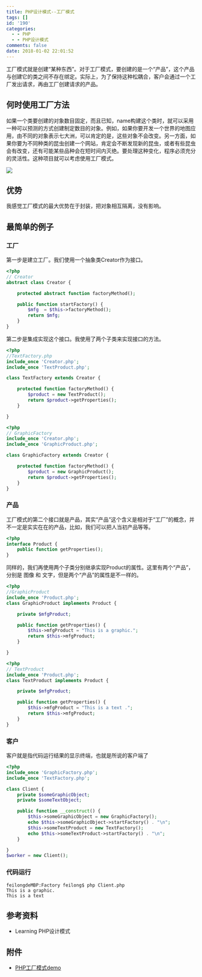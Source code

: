 ```yaml
---
title: PHP设计模式--工厂模式
tags: []
id: '190'
categories:
  - - PHP
  - - PHP设计模式
comments: false
date: 2018-01-02 22:01:52
---
```


工厂模式就是创建“某种东西”。对于工厂模式，要创建的是一个“产品”，这个产品与创建它的类之间不存在绑定。实际上，为了保持这种松耦合，客户会通过一个工厂发出请求，再由工厂创建请求的产品。

## 何时使用工厂方法

如果一个类要创建的对象数目固定，而且已知，name构建这个类时，就可以采用一种可以预测的方式创建制定数目的对象。例如，如果你要开发一个世界的地图应用，由不同的对象表示七大洲，可以肯定的是，这些对象不会改变。另一方面，如果你要为不同种类的昆虫创建一个网站，肯定会不断发现新的昆虫，或者有些昆虫会有改变，还有可能某些品种会在短时间内灭绝。要处理这种变化，程序必须充分的灵活性。这种项目就可以考虑使用工厂模式。

![](/uploads/2018/01/%E6%9C%AA%E5%91%BD%E5%90%8D%E6%96%87%E4%BB%B6.png)

## 优势

我感觉工厂模式的最大优势在于封装，把对象相互隔离，没有影响。

## 最简单的例子

### 工厂

第一步是建立工厂。我们使用一个抽象类Creator作为接口。

```php
<?php
// Creator
abstract class Creator {

    protected abstract function factoryMethod();

    public function startFactory() {
        $mfg  = $this->factoryMethod();
        return $mfg;
    }
}
```

第二步是集成实现这个接口。我使用了两个子类来实现接口的方法。

```php
<?php
//TextFactory.php
include_once 'Creator.php';
include_once 'TextProduct.php';

class TextFactory extends Creator {

    protected function factoryMethod() {
        $product = new TextProduct();
        return $product->getProperties();
    }

}
```

```php
<?php
// GraphicFactory
include_once 'Creator.php';
include_once 'GraphicProduct.php';

class GraphicFactory extends Creator {

    protected function factoryMethod() {
        $product = new GraphicProduct();
        return $product->getProperties();
    }
}
```

### 产品

工厂模式的第二个接口就是产品，其实“产品”这个含义是相对于“工厂”的概念，并不一定是实实在在的产品，比如，我们可以把人当初产品等等。

```php
<?php
interface Product {
    public function getProperties();
}
```

同样的，我们再使用两个子类分别继承实现Product的属性。这里有两个“产品”，分别是 图像 和 文字，但是两个“产品”的属性是不一样的。

```php
<?php
//GraphicProduct
include_once 'Product.php';
class GraphicProduct implements Product {

    private $mfgProduct;

    public function getProperties() {
        $this->mfgProduct = "This is a graphic.";
        return $this->mfgProduct;
    }

}
```

```php
<?php
// TextProduct
include_once 'Product.php';
class TextProduct implements Product {

    private $mfgProduct;

    public function getProperties() {
        $this->mfgProduct = "This is a text .";
        return $this->mfgProduct;
    }
}
```

### 客户

客户就是指代码运行结果的显示终端，也就是所说的客户端了

```php
<?php
include_once 'GraphicFactory.php';
include_once 'TextFactory.php';

class Client {
    private $someGraphicObject;
    private $someTextObject;

    public function __construct() {
        $this->someGraphicObject = new GraphicFactory();
        echo $this->someGraphicObject->startFactory() . "\n";
        $this->someTextProduct = new TextFactory();
        echo $this->someTextProduct->startFactory() . "\n";
    }

}
$worker = new Client();
```

### 代码运行

```shell
feilongdeMBP:Factory feilong$ php Client.php
This is a graphic.
This is a text
```

## 参考资料

*   Learning PHP设计模式

## 附件

*   [PHP工厂模式demo](/uploads/2018/01/Factory.zip)